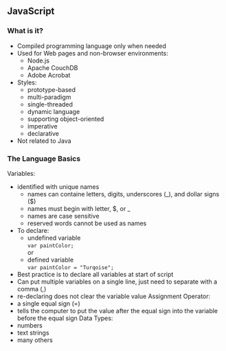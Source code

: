 ## JavaScript

### What is it?
- Compiled programming language only when needed
- Used for Web pages and non-browser environments:
  - Node.js
  - Apache CouchDB
  - Adobe Acrobat
- Styles:
  - prototype-based
  - multi-paradigm
  - single-threaded
  - dynamic language
  - supporting object-oriented
  - imperative
  - declarative
- Not related to Java

### The Language Basics
Variables:
- identified with unique names
  - names can containe letters, digits, underscores (_), and dollar signs ($)
  - names must begin with letter, $, or _
  - names are case sensitive
  - reserved words cannot be used as names
- To declare:</br>
  - undefined variable</br>
  `var paintColor;`</br>
  or</br>
  - defined variable</br>
  `var paintColor = "Turqoise";`</br>
- Best practice is to declare all variables at start of script
- Can put multiple variables on a single line, just need to separate with a comma (,)
- re-declaring does not clear the variable value
Assignment Operator:
- a single equal sign (=)
- tells the computer to put the value after the equal sign into the variable before the equal sign
Data Types:
- numbers
- text strings
- many others
